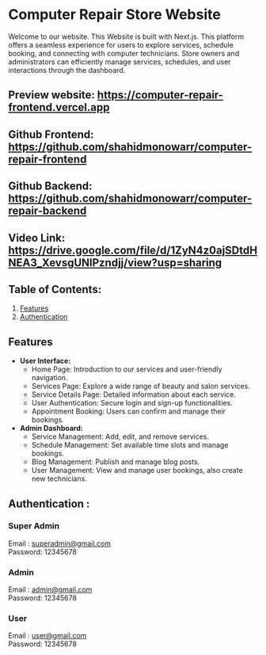 # Computer Repair Store Website

Welcome to our website. This Website is built with Next.js. This
platform offers a seamless experience for users to explore services, schedule
booking, and connecting with computer technicians. Store owners and
administrators can efficiently manage services, schedules, and user interactions
through the dashboard.

## Preview website: https://computer-repair-frontend.vercel.app

## Github Frontend: https://github.com/shahidmonowarr/computer-repair-frontend
 
## Github Backend: https://github.com/shahidmonowarr/computer-repair-backend

## Video Link: https://drive.google.com/file/d/1ZyN4z0ajSDtdHNEA3_XevsgUNlPzndjj/view?usp=sharing

## Table of Contents:

1. [Features](#features)
2. [Authentication](#authentication)

## Features

- **User Interface:**
     - Home Page: Introduction to our services and user-friendly navigation.
     - Services Page: Explore a wide range of beauty and salon services.
     - Service Details Page: Detailed information about each service.
     - User Authentication: Secure login and sign-up functionalities.
     - Appointment Booking: Users can confirm and manage their bookings.
- **Admin Dashboard:**
     - Service Management: Add, edit, and remove services.
     - Schedule Management: Set available time slots and manage bookings.
     - Blog Management: Publish and manage blog posts.
     - User Management: View and manage user bookings, also create new technicians.

## Authentication : 
 ### Super Admin
 Email     : superadmin@gmail.com </br>
 Password: 12345678

 ### Admin
 Email     : admin@gmail.com </br>
 Password: 12345678

 ### User
 Email     : user@gmail.com </br>
 Password: 12345678


